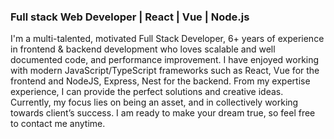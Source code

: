 ### Full stack Web Developer | React | Vue | Node.js 

I'm a multi-talented, motivated Full Stack Developer, 6+ years of experience in frontend & backend development who loves scalable and well documented code, and performance improvement.
I have enjoyed working with modern JavaScript/TypeScript frameworks such as React, Vue for the frontend and NodeJS, Express, Nest for the backend.
From my expertise experience, I can provide the perfect solutions and creative ideas.
Currently, my focus lies on being an asset, and in collectively working towards client’s success.
I am ready to make your dream true, so feel free to contact me anytime.

<!--
**DanielM759/DanielM759** is a ✨ _special_ ✨ repository because its `README.md` (this file) appears on your GitHub profile.

Here are some ideas to get you started:

- 🔭 I’m currently working on ...
- 🌱 I’m currently learning ...
- 👯 I’m looking to collaborate on ...
- 🤔 I’m looking for help with ...
- 💬 Ask me about ...
- 📫 How to reach me: ...
- 😄 Pronouns: ...
- ⚡ Fun fact: ...
-->
